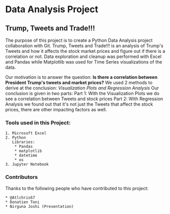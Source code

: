 # Data Analysis Project

## Trump, Tweets and Trade!!!

The purpose of this project is to create a Python Data Analysis project collaboration with Git. Trump, Tweets and Trade!!! is an analysis of Trump's Tweets and how it affects the stock market prices and figure out if there is a correlation or not. Data exploration and cleanup was performed with Excel and Pandas while Matplotlib was used for Time Series visualizations of the data. 

Our motivation is to answer the question: 
  **Is there a correlation between President Trump's tweets and market prices?**
We used 2 methods to derive at the conclusion: *Visualization Plots and Regression Analysis*
Our conclusion is given in two parts: 
Part 1: With the Visualization Plots we do see a correlation between Tweets and stock prices
Part 2: With Regression Analysis we found out that it's not just the Tweets that affect the stock prices, there are other impacting factors as well.

### Tools used in this Project:
    1. Microsoft Excel
    2. Python
       Libraries:
        * Pandas 
        * matplotlib
        * datetime
        * os
    3. Jupyter Notebook
      
### Contributors

Thanks to the following people who have contributed to this project:
    
    * @Atlchris67
    * Donatien Toni
    * Nirguna Joshi (Presentation)
